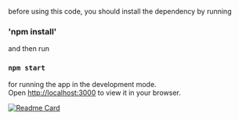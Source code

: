 before using this code, you should install the dependency by running

### 'npm install'

and then run

### `npm start`

for running the app in the development mode.\
Open [http://localhost:3000](http://localhost:3000) to view it in your browser.

[![Readme Card](https://github-readme-stats.vercel.app/api/pin/?username=padepokanpenguin&show_owner=true&repo=react-movie-api)](https://github.com/padepokanpenguin/react-movie-api)

